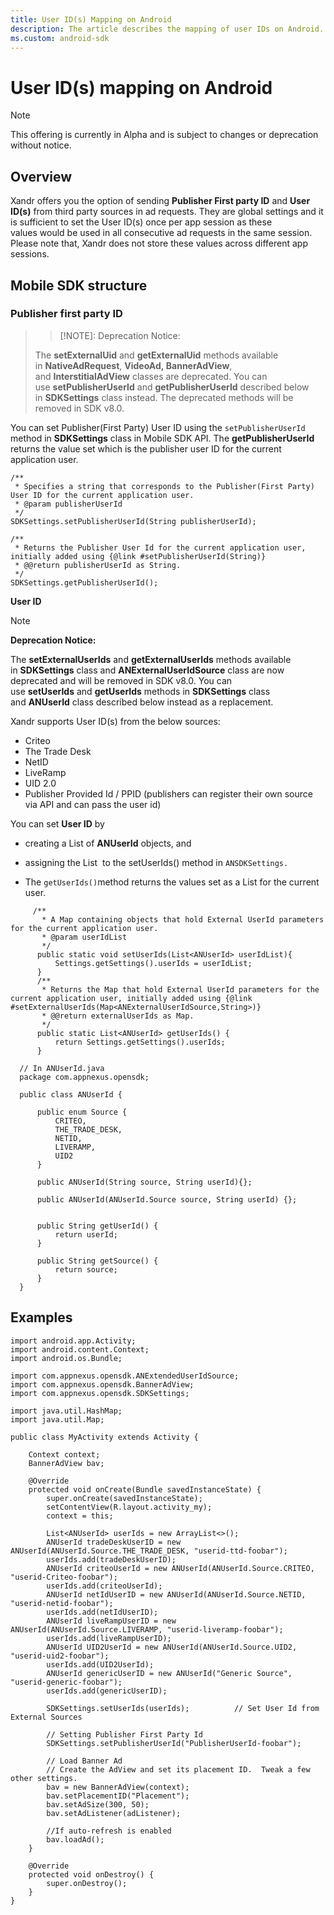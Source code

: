 ```yaml
---
title: User ID(s) Mapping on Android
description: The article describes the mapping of user IDs on Android.
ms.custom: android-sdk
---
```


# User ID(s) mapping on Android

> [!NOTE]
> This offering is currently in Alpha and is subject to changes or deprecation without notice.

## Overview

Xandr offers you the option of sending **Publisher First party ID** and **User ID(s)** from third party sources in ad requests. They are global settings and it is sufficient to set the User ID(s) once per app session as these values would be used in all consecutive ad requests in the same session. Please note that, Xandr does not store these values across different app sessions.

## Mobile SDK structure

### Publisher first party ID

> > [!NOTE]:
> Deprecation Notice:
>
> The **setExternalUid** and **getExternalUid** methods available in **NativeAdRequest**, **VideoAd, BannerAdView**, and **InterstitialAdView** classes are deprecated. You can use **setPublisherUserId** and **getPublisherUserId** described below in **SDKSettings** class instead. The deprecated methods will be removed in SDK v8.0.

You can set Publisher(First Party) User ID using the `setPublisherUserId` method in **SDKSettings** class in Mobile SDK API. The **getPublisherUserId** returns the value set which is the publisher user ID for the current application user.

```
/**
 * Specifies a string that corresponds to the Publisher(First Party) User ID for the current application user.
 * @param publisherUserId
 */
SDKSettings.setPublisherUserId(String publisherUserId);
 
/**
 * Returns the Publisher User Id for the current application user, initially added using {@link #setPublisherUserId(String)}
 * @@return publisherUserId as String.
 */
SDKSettings.getPublisherUserId();
```

**User ID**

> [!NOTE]
> **Deprecation Notice:**
>
>The **setExternalUserIds** and **getExternalUserIds** methods available in **SDKSettings** class and **ANExternalUserIdSource** class are now deprecated and will be removed in SDK v8.0. You can use **setUserIds** and **getUserIds** methods in **SDKSettings** class and **ANUserId** class described below instead as a replacement.

Xandr supports User ID(s) from the below sources:

- Criteo
- The Trade Desk
- NetID
- LiveRamp  
- UID 2.0
- Publisher Provided Id / PPID (publishers can register their own source
  via API and can pass the user id)

You can set **User ID** by

- creating a List of **ANUserId** objects, and

- assigning the List  to the setUserIds() method in `ANSDKSettings.`

- The `getUserIds()`method returns the values set as a List for the
  current user.

```
     /**
       * A Map containing objects that hold External UserId parameters for the current application user.
       * @param userIdList
       */
      public static void setUserIds(List<ANUserId> userIdList){
          Settings.getSettings().userIds = userIdList;
      }
      /**
       * Returns the Map that hold External UserId parameters for the current application user, initially added using {@link #setExternalUserIds(Map<ANExternalUserIdSource,String>)}
       * @@return externalUserIds as Map.
       */
      public static List<ANUserId> getUserIds() {
          return Settings.getSettings().userIds;
      }
```

```
  // In ANUserId.java
  package com.appnexus.opensdk;
    
  public class ANUserId {
    
      public enum Source {
          CRITEO,
          THE_TRADE_DESK,
          NETID,
          LIVERAMP,
          UID2
      }
       
      public ANUserId(String source, String userId){};
    
      public ANUserId(ANUserId.Source source, String userId) {};
   
    
      public String getUserId() {
          return userId;
      }
    
      public String getSource() {
          return source;
      }
  }
```
  
## Examples

```
import android.app.Activity;
import android.content.Context;
import android.os.Bundle;
 
import com.appnexus.opensdk.ANExtendedUserIdSource;
import com.appnexus.opensdk.BannerAdView;
import com.appnexus.opensdk.SDKSettings;
 
import java.util.HashMap;
import java.util.Map;
 
public class MyActivity extends Activity {
 
    Context context;
    BannerAdView bav;
 
    @Override
    protected void onCreate(Bundle savedInstanceState) {
        super.onCreate(savedInstanceState);
        setContentView(R.layout.activity_my);
        context = this;
 
        List<ANUserId> userIds = new ArrayList<>();
        ANUserId tradeDeskUserID = new ANUserId(ANUserId.Source.THE_TRADE_DESK, "userid-ttd-foobar");
        userIds.add(tradeDeskUserID);
        ANUserId criteoUserId = new ANUserId(ANUserId.Source.CRITEO, "userid-Criteo-foobar");
        userIds.add(criteoUserId);
        ANUserId netIdUserID = new ANUserId(ANUserId.Source.NETID, "userid-netid-foobar");
        userIds.add(netIdUserID);
        ANUserId liveRampUserID = new ANUserId(ANUserId.Source.LIVERAMP, "userid-liveramp-foobar");
        userIds.add(liveRampUserID);
        ANUserId UID2UserId = new ANUserId(ANUserId.Source.UID2, "userid-uid2-foobar");
        userIds.add(UID2UserId);
        ANUserId genericUserID = new ANUserId("Generic Source", "userid-generic-foobar");
        userIds.add(genericUserID);
 
        SDKSettings.setUserIds(userIds);          // Set User Id from External Sources
 
        // Setting Publisher First Party Id
        SDKSettings.setPublisherUserId("PublisherUserId-foobar");
 
        // Load Banner Ad
        // Create the AdView and set its placement ID.  Tweak a few other settings.
        bav = new BannerAdView(context);
        bav.setPlacementID("Placement");
        bav.setAdSize(300, 50);
        bav.setAdListener(adListener);
 
        //If auto-refresh is enabled
        bav.loadAd();
    }
 
    @Override
    protected void onDestroy() {
        super.onDestroy();
    }
}
```

